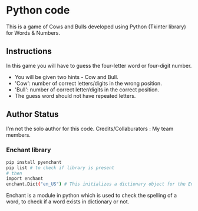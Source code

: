 # Python code

This is a game of Cows and Bulls developed using Python (Tkinter library) for Words & Numbers.

## Instructions

In this game you will have to guess the four-letter word or four-digit number.
   - You will be given two hints - Cow and Bull.
   - 'Cow': number of correct letters/digits in the wrong position.
   - 'Bull': number of correct letter/digits in the correct position.
   - The guess word should not have repeated letters.

## Author Status

I'm not the solo author for this code. Credits/Collaburators : My team members.

### Enchant library

```bash
pip install pyenchant
pip list # to check if library is present
# then
import enchant
enchant.Dict("en_US") # This initializes a dictionary object for the English (US) dictionary.
```
Enchant is a module in python which is used to check the spelling of a word, to check if a word exists in dictionary or not.